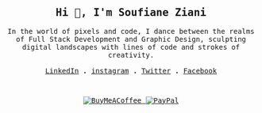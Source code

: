 <samp>
<h2 align="center">Hi 👋, I'm Soufiane Ziani</h1>

  <p align="center" >
    In the world of pixels and code, I dance between the realms of Full Stack Development and Graphic Design, sculpting digital landscapes with lines of code and strokes of creativity.
    <br/>
    <br/>
    <a href="https://linkedin.com/in/soufiane-ziani-675095232/">LinkedIn</a> <Strong>.</Strong>
    <a href="https://www.instagram.com/soufiane_ziani_romac/">instagram</a> <Strong>.</Strong>
    <a href="https://twitter.com/Soufiane_ZIIANI">Twitter</a> <Strong>.</Strong>
    <a href="https://www.facebook.com/SoufianeZiani2/">Facebook</a>
  </p>
    <br/>

  <p align="center">
    <a href="https://buymeacoffee.com/soufianeziani">
      <img src="https://img.shields.io/badge/Buy%20Me%20a%20Coffee-ffdd00?style=for-the-badge&logo=buy-me-a-coffee&logoColor=black" alt="BuyMeACoffee">
    </a>
    <a href="https://paypal.me/">
      <img src="https://img.shields.io/badge/PayPal-00457C?style=for-the-badge&logo=paypal&logoColor=white" alt="PayPal">
    </a>
  </p>
  </samp>
